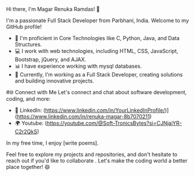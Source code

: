  Hi there, I'm Magar Renuka Ramdas! 👋

I'm a passionate Full Stack Developer from Parbhani, India. Welcome to my GitHub profile!

<!-- About Me -->
- 🌱 I'm proficient in Core Technologies like C, Python, Java, and Data Structures.
- 💻 I work with web technologies, including HTML, CSS, JavaScript, Bootstrap, jQuery, and AJAX.
- 📊 I have experience working with mysql databases.
- 💼 Currently, I'm working as a Full Stack Developer, creating solutions and building innovative projects.

#🌐 Connect with Me
Let's connect and chat about software development, coding, and more:


- 💼 LinkedIn: (https://www.linkedin.com/in/YourLinkedInProfile/)](https://www.linkedin.com/in/renuka-magar-8b7070211)
- 🌍 Youtube:  (https://youtube.com/@Soft-TronicsBytes?si=CJNjaiYR-C2r2QkS)


In my free time, I enjoy [write poems].

Feel free to explore my projects and repositories, and don't hesitate to reach out if you'd like to collaborate . Let's make the coding world a better place together! 😄


